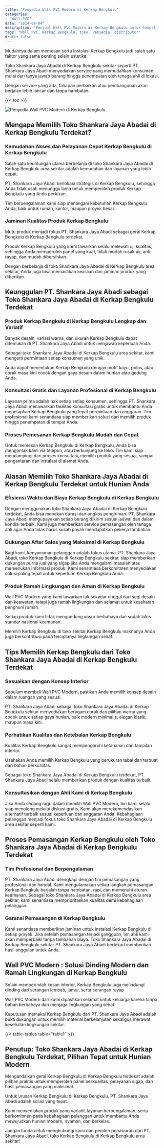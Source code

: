 ```yaml
---
title: "Penyedia Wall PVC Modern di Kerkap Bengkulu"
categories: 
- "Wall-PVC"
date: "2024-08-04"
description: "Penjual Wall PVC Modern di Kerkap Bengkulu untuk tempat tinggal, perkantoran, serta gerai. Material terbaik, pilihan motif, variasi warna modern, beserta servis penempatan oleh tenaga ahli berpengalaman dan jaminan resmi!|Jasa distribusi Wall PVC Modern di Kerkap Bengkulu untuk keperluan hunian, office, maupun gerai, dengan panel berkualitas dan instalasi oleh tenaga ahli berpengalaman serta garansi resmi.|Pilihan Wall PVC Modern di Kerkap Bengkulu yang terpercaya untuk tempat tinggal, office, dan ritel, dengan panel terbaik dan penempatan ditangani oleh tenaga ahli ahli dan kepastian resmi.|Penyediaan Wall PVC Modern di Kerkap Bengkulu untuk rumah, office, dan ritel, dengan panel berkualitas dan pemasangan ditangani oleh tim ahli, lengkap beserta kepastian resmi.}"
tags: "Wall PVC, Kerkap Bengkulu, toko, Penyedia, distributor"
draft: false
---
```


Mudahnya dalam memesan serta instalasi Kerkap Bengkulu jadi salah satu faktor yang sama penting selain estetika.

Toko Shankara Jaya Abadai di Kerkap Bengkulu sekitar seperti PT. Shankara Jaya Abadi menyediakan service yang memudahkan konsumen, mulai dari tanya jawab barang hingga penempatan oleh tenaga ahli di lokasi.

Dengan service yang ada, tahapan perbaikan atau pembangunan akan berjalan lebih lancar dan tanpa hambatan.

{{< toc >}}

![Penyedia Wall PVC Modern di Kerkap Bengkulu](/images/Wall-PVC/Penyedia-Wall-PVC-Modern-di-Kerkap-Bengkulu.png)


## Mengapa Memilih Toko Shankara Jaya Abadai di Kerkap Bengkulu Terdekat?

### Kemudahan Akses dan Pelayanan Cepat Kerkap Bengkulu di Kerkap Bengkulu

Salah satu keuntungan utama berbelanja di toko Shankara Jaya Abadai di Kerkap Bengkulu area sekitar adalah kemudahan dan layanan yang lebih cepat.

PT. Shankara Jaya Abadi berlokasi strategis di Kerkap Bengkulu, sehingga Anda tidak usah menunggu lama untuk memperoleh produk Kerkap Bengkulu yang Anda perlukan.

Tim berpengalaman kami siap menangani kebutuhan Kerkap Bengkulu Anda, baik untuk rumah, kantor, maupun proyek besar.

### Jaminan Kualitas Produk Kerkap Bengkulu

Mutu produk menjadi fokus PT. Shankara Jaya Abadi sebagai gerai Kerkap Bengkulu di Kerkap Bengkulu terdekat.

Produk Kerkap Bengkulu yang kami tawarkan selalu melewati uji kualitas, sehingga Anda memperoleh panel yang kuat, tidak mudah rusak air, anti rayap, dan mudah dibersihkan.

Dengan berbelanja di toko Shankara Jaya Abadai di Kerkap Bengkulu area sekitar, Anda juga bisa memastikan keaslian dan jaminan produk yang diberikan.

## Keunggulan PT. Shankara Jaya Abadi sebagai Toko Shankara Jaya Abadai di Kerkap Bengkulu Terdekat

### Produk Kerkap Bengkulu di Kerkap Bengkulu Lengkap dan Variatif

Banyak desain, variasi warna, dan ukuran Kerkap Bengkulu dapat ditemukan di PT. Shankara Jaya Abadi untuk menjawab keperluan Anda.

Sebagai toko Shankara Jaya Abadai di Kerkap Bengkulu area sekitar, kami mengerti permintaan setiap konsumen yang unik.

Anda dapat menentukan Kerkap Bengkulu dengan motif kayu, polos, atau corak masa kini cocok dengan gaya desain dalam hunian atau gedung Anda.

### Konsultasi Gratis dan Layanan Profesional di Kerkap Bengkulu

Layanan prima adalah hak setiap setiap konsumen, sehingga PT. Shankara Jaya Abadi menawarkan fasilitas konsultasi gratis untuk membantu Anda menetapkan Kerkap Bengkulu yang tepat permintaan dan anggaran. Tim profesional kami senantiasa siap memberikan solusi dari memilih produk hingga penempatan di tempat Anda.

### Proses Pemesanan Kerkap Bengkulu Mudah dan Cepat

Untuk memesan Kerkap Bengkulu di Kerkap Bengkulu, Anda bisa mengontak kami via telepon, atau berkunjung ke toko. Tim kami siap mendampingi dari proses konsultasi, memilih produk yang sesuai, sampai pengantaran dan instalasi di alamat Anda.

## Alasan Memilih Toko Shankara Jaya Abadai di Kerkap Bengkulu Terdekat untuk Hunian Anda

### Efisiensi Waktu dan Biaya Kerkap Bengkulu di Kerkap Bengkulu

Dengan menggunakan toko Shankara Jaya Abadai di Kerkap Bengkulu terdekat, Anda bisa menekan durasi dan ongkos pengiriman. PT. Shankara Jaya Abadi mengupayakan setiap barang dikirim sesuai jadwal dan dalam kondisi terbaik. Kami juga memberikan service pemasangan oleh tenaga ahli agar Anda tidak harus susah payah mendapatkan pekerja tambahan.

### Dukungan After Sales yang Maksimal di Kerkap Bengkulu

Bagi kami, kenyamanan pelanggan adalah fokus utama. PT. Shankara Jaya Abadi, toko Kerkap Bengkulu di Kerkap Bengkulu sekitar, siap memberikan dukungan purna jual yang sigap jika Anda mengalami masalah atau memerlukan informasi produk. Kami senantiasa berkomitmen menyediakan solusi paling tepat untuk keperluan Kerkap Bengkulu Anda.

### Produk Ramah Lingkungan dan Aman di Kerkap Bengkulu

 Wall PVC Modern  yang kami tawarkan tak sekadar unggul dari segi desain dan keawetan, tetapi juga ramah lingkungan dan selamat untuk kesehatan penghuni rumah.

Setiap produk kami tidak mengandung unsur berbahaya dan sudah lolos standar nasional keamanan.

Memilih Kerkap Bengkulu di toko sekitar Kerkap Bengkulu maknanya Anda juga berkontribusi pada terciptanya lingkungan sehat.

## Tips Memilih Kerkap Bengkulu dari Toko Shankara Jaya Abadai di Kerkap Bengkulu Terdekat

### Sesuaikan dengan Konsep Interior 

Sebelum membeli Wall PVC Modern, pastikan Anda memilih konsep desain dalam ruangan yang sesuai.

PT. Shankara Jaya Abadi sebagai toko Shankara Jaya Abadai di Kerkap Bengkulu sekitar menyediakan beragam corak dan pilihan warna yang cocok untuk setiap gaya hunian, baik modern minimalis, elegan klasik, maupun masa kini.

### Perhatikan Kualitas dan Ketebalan Kerkap Bengkulu

Kualitas Kerkap Bengkulu sangat mempengaruhi ketahanan dan tampilan interior.

Usahakan Anda memilih Kerkap Bengkulu yang berukuran tebal dan terbuat dari bahan berkualitas.

Sebagai toko Shankara Jaya Abadai di Kerkap Bengkulu terdekat, PT. Shankara Jaya Abadi selalu memberikan produk dengan kualitas terbaik.

### Konsultasikan dengan Ahli Kami di Kerkap Bengkulu

Jika Anda sedang ragu dalam memilih Wall PVC Modern, tim kami selalu siap menolong melalui diskusi gratis. Kami akan merekomendasikan alternatif terbaik sesuai keperluan dan anggaran Anda. Kebahagiaan pelanggan menjadi fokus toko Shankara Jaya Abadai di Kerkap Bengkulu area sekitar seperti kami.

## Proses Pemasangan Kerkap Bengkulu oleh Toko Shankara Jaya Abadai di Kerkap Bengkulu Terdekat

### Tim Profesional dan Berpengalaman

PT. Shankara Jaya Abadi dilengkapi dengan tim pemasangan yang profesional dan handal. Kami mengutamakan setiap langkah pemasangan Kerkap Bengkulu berjalan tanpa hambatan, rapi, dan memenuhi aturan keamanan. Sebagai toko Shankara Jaya Abadai di Kerkap Bengkulu area sekitar, kami senantiasa memprioritaskan kualitas demi kebahagiaan pelanggan.

### Garansi Pemasangan di Kerkap Bengkulu

Kami senantiasa memberikan jaminan untuk instalasi Kerkap Bengkulu di setiap proyek. Jika setelah pemasangan terjadi gangguan, tim ahli kami akan memperbaiki tanpa tambahan biaya. Toko Shankara Jaya Abadai di Kerkap Bengkulu sekitar PT. Shankara Jaya Abadi bertekad memberikan hasil unggulan untuk Anda.

##  Wall PVC Modern : Solusi Dinding Modern dan Ramah Lingkungan di Kerkap Bengkulu

Selain memperindah kesan interior, Kerkap Bengkulu juga melindungi dinding dari serangan lembab, jamur, serta serangan rayap

 Wall PVC Modern  dari kami dipastikan selamat untuk keluarga karena tanpa bahan berbahaya dan menjaga lingkungan yang sehat.

Keputusan memakai Kerkap Bengkulu dari PT. Shankara Jaya Abadi adalah bukti dukungan untuk memilih material berkelanjutan sekaligus merawat kesehatan lingkungan sekitar.

{{< table-tables table="table1" >}}

## Penutup: Toko Shankara Jaya Abadai di Kerkap Bengkulu Terdekat, Pilihan Tepat untuk Hunian Modern

Mengandalkan gerai Kerkap Bengkulu di Kerkap Bengkulu terdekat adalah pilihan praktis untuk memperoleh panel berkualitas, pelayanan sigap, dan hasil pemasangan yang maksimal.

Untuk urusan Kerkap Bengkulu di Kerkap Bengkulu, PT. Shankara Jaya Abadi adalah solusi yang tepat.

Kami menyediakan produk yang variatif, layanan berpengalaman, serta berkomitmen pada kebahagiaan pelanggan untuk membantu Anda mewujudkan hunian modern, nyaman, dan berkelas.

Jangan tunda untuk menghubungi kami dan peroleh penawaran dari PT. Shankara Jaya Abadi, toko Kerkap Bengkulu di Kerkap Bengkulu area sekitar!